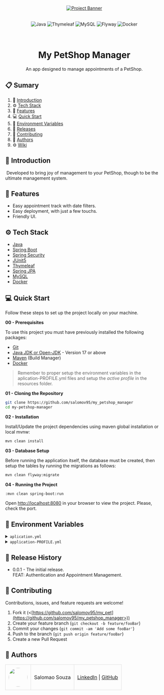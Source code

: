 <div align="center">
  <br />

  <a href="#" target="_blank">
    <img src="https://github.com/user-attachments/assets/b8ab414b-7bed-468f-a3dd-e92212fb3158" alt="Project Banner"/>
  </a>

  <br />
  <br />
  <br />

  <div>
    <img src="https://img.shields.io/badge/Spring%20Boot-6DB33F?logo=springboot&logoColor=fff&style=for-the-badge" alt="Java" />
    <img src="https://img.shields.io/badge/Thymeleaf-%23005C0F.svg?style=for-the-badge&logo=Thymeleaf&logoColor=white" alt="Thymeleaf" />
    <img src="https://img.shields.io/badge/MySQL-4479A1?logo=mysql&logoColor=fff&style=for-the-badge" alt="MySQL" />
    <img src="https://img.shields.io/badge/Flyway-CC0200?logo=flyway&logoColor=fff&style=for-the-badge" alt="Flyway" />
    <img src="https://img.shields.io/badge/Docker-2496ED?logo=docker&logoColor=fff&style=for-the-badge" alt="Docker" />
  </div>
<br/><br/>
 
  <h1 align="center">My PetShop Manager</h1>

   <div align="center">
     An app designed to manage appointments of a PetShop.
   </div>
</div>

## 📋 <a name="table">Sumary</a>

1. 🚀 [Introduction](#introduction)
2. ⚙️ [Tech Stack](#tech-stack)
3. 🔋 [Features](#features)
4. 💻 [Quick Start](#quick-start)
5. 💾 [Environment Variables](#envs)
6. 📅 [Releases](#versions)
7. 🤝 [Contributing](#contributing)
8. 👥 [Authors](#authors)
9. ⚙️ [Wiki](https://github.com/salomov95/family_planner_api/wiki)




## <a name="introduction">🚀 Introduction</a>

&nbsp;Developed to bring joy of management to your PetShop, though to be the ultimate management system.


## <a name="features">🔋 Features</a>

- Easy appointment track with date filters.
- Easy deployment, with just a few touchs.
- Friendly UI.


## <a name="tech-stack">⚙️ Tech Stack</a>

- [Java](https://www.java.com/en/)
- [Spring Boot](https://spring.io/projects/spring-boot)
- [Spring Security](https://spring.io/projects/spring-security)
- [JUnit5](https://junit.org/junit5/)
- [Thymeleaf](https://www.thymeleaf.org/)
- [Spring JPA](https://spring.io/projects/spring-data-jpa)
- [MySQL](https://www.mysql.com/)
- [Docker](https://www.docker.com/)


## <a name="quick-start">💻 Quick Start</a>

Follow these steps to set up the project locally on your machine.

**00 - Prerequisites**

To use this project you must have previously installed the following packages:

- [Git](https://git-scm.com/)
- [Java JDK or Open-JDK](https://openjdk.org/) - Version 17 or above
- [Maven](https://maven.apache.org) (Build Manager)
- [Docker](https://www.docker.com/)

> Remember to proper setup the environment variables in the aplication-PROFILE.yml files and setup the *active profile* in the resources folder.

**01 - Cloning the Repository**

```bash
git clone https://github.com/salomov95/my_petshop_manager
cd my-petshop-manager
```

**02 - Installation**

Install/Update the project dependencies using maven global installation or local mvnw:

```bash
mvn clean install
```

**03 - Database Setup**

Before running the application itself, the database must be created, then setup the tables by running the migrations as follows:

```bash
mvn clean flyway:migrate
```

**04 - Running the Project**

```bash
:mvn clean spring-boot:run
```

Open [http://localhost:8080](http://localhost:8080) in your browser to view the project.
Please, check the port.

## <a name="envs">💾 Environment Variables</a>

<details>
<summary><code>aplication.yml</code></summary>

```yml
# Active Profile - default, dev or production
spring:
  profiles:
    active: dev

```

</details>

<details>
<summary><code>application-PROFILE.yml</code></summary>

```yml
# Session Max Timeout
server:
  servlet:
    session:
      timeout: 60000


spring:
  # Session Password Encoding
  password-encoder-seed: MY-PET-SUPER-SECRET-SEED

  # Database Connection
  datasource:
    username: # Database Previously Configured Username
    password: # Database Previously Configured Password
    url: # Database Previously Configured Connection URL
```
</details>

## <a name="versions">📅 Release History</a>

* 0.0.1  - The initial release.<br />
  FEAT: Authentication and Appointment Management.

## <a name="contributing">🤝 Contributing</a>

Contributions, issues, and feature requests are welcome!

1. Fork it (<[https://github.com/salomov95/my_pet](https://github.com/salomov95/my_petshop_manager>))
2. Create your feature branch (`git checkout -b feature/fooBar`)
3. Commit your changes (`git commit -am 'Add some fooBar'`)
4. Push to the branch (`git push origin feature/fooBar`)
5. Create a new Pull Request


## <a name="authors">👥 Authors</a>

<table style="border-collapse: collapse; table-layout: auto text-align: left;">

  <tbody>
    <tr>
      <td style="padding: 10px; border: 1px solid #ddd;">
        <img src="https://avatars.githubusercontent.com/u/170432574?v=4" width="60" style="border-radius: 50%; display: block; margin: 0 auto;">
      </td>
      <td style="padding: 10px; border: 1px solid #ddd;">Salomao Souza</td>
      <td style="padding: 10px; border: 1px solid #ddd;">
        <a href="https://br.linkedin.com/in/salomao-souza-643995306" target="_blank">LinkedIn</a> |
        <a href="https://github.com/salomov95" target="_blank">GitHub</a>
      </td>
    </tr>
  </tbody>
</table>
